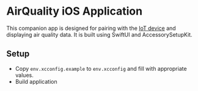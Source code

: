 # AirQuality iOS Application

This companion app is designed for pairing with the [IoT device](../device/) and displaying air quality data. It is built using SwiftUI and AccessorySetupKit.

## Setup

- Copy `env.xcconfig.example` to `env.xcconfig` and fill with appropriate values.
- Build application